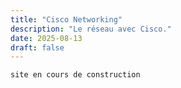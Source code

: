 ```yaml
---
title: "Cisco Networking"
description: "Le réseau avec Cisco."
date: 2025-08-13
draft: false
---
```

``` 
site en cours de construction
``` 